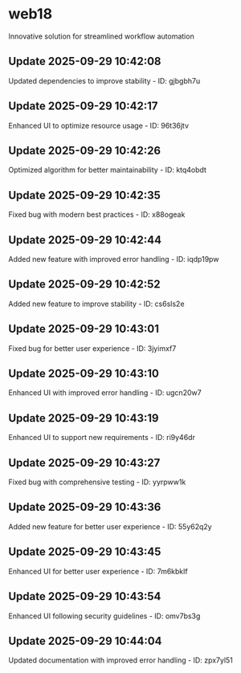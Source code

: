 # web18
Innovative solution for streamlined workflow automation

## Update 2025-09-29 10:42:08
Updated dependencies to improve stability - ID: gjbgbh7u


## Update 2025-09-29 10:42:17
Enhanced UI to optimize resource usage - ID: 96t36jtv


## Update 2025-09-29 10:42:26
Optimized algorithm for better maintainability - ID: ktq4obdt


## Update 2025-09-29 10:42:35
Fixed bug with modern best practices - ID: x88ogeak


## Update 2025-09-29 10:42:44
Added new feature with improved error handling - ID: iqdp19pw


## Update 2025-09-29 10:42:52
Added new feature to improve stability - ID: cs6sls2e


## Update 2025-09-29 10:43:01
Fixed bug for better user experience - ID: 3jyimxf7


## Update 2025-09-29 10:43:10
Enhanced UI with improved error handling - ID: ugcn20w7


## Update 2025-09-29 10:43:19
Enhanced UI to support new requirements - ID: ri9y46dr


## Update 2025-09-29 10:43:27
Fixed bug with comprehensive testing - ID: yyrpww1k


## Update 2025-09-29 10:43:36
Added new feature for better user experience - ID: 55y62q2y


## Update 2025-09-29 10:43:45
Enhanced UI for better user experience - ID: 7m6kbklf


## Update 2025-09-29 10:43:54
Enhanced UI following security guidelines - ID: omv7bs3g


## Update 2025-09-29 10:44:04
Updated documentation with improved error handling - ID: zpx7yl51

